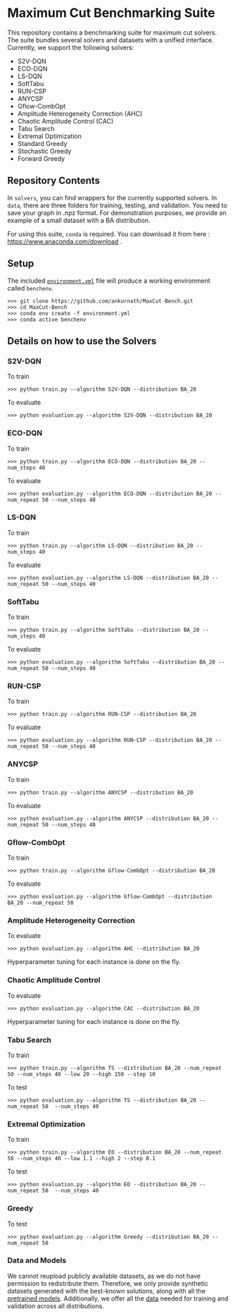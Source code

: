 # Maximum Cut Benchmarking Suite

This repository contains a benchmarking suite for maximum cut
solvers. The suite bundles several solvers and datasets with a unified
interface. Currently, we support the following solvers:

- S2V-DQN
- ECO-DQN
- LS-DQN
- SoftTabu
- RUN-CSP
- ANYCSP
- Gflow-CombOpt
- Amplitude Heterogeneity Correction (AHC)
- Chaotic Amplitude Control (CAC)
- Tabu Search
- Extremal Optimization
- Standard Greedy 
- Stochastic Greedy
- Forward Greedy


## Repository Contents

In `solvers`, you can find wrappers for the currently supported solvers. In `data`, there are three folders for training, testing, and validation. You need to save your graph in .npz format. For demonstration purposes, we provide an example of a small dataset with a BA distribution.

For using this suite, `conda` is required. You can download it from here : https://www.anaconda.com/download .

## Setup

The included [``environment.yml``](environment.yml) file will produce a working environment called ``benchenv``.

    >>> git clone https://github.com/ankurnath/MaxCut-Bench.git
    >>> cd MaxCut-Bench
    >>> conda env create -f environment.yml 
    >>> conda active benchenv



## Details on how to use the Solvers

### S2V-DQN

To train 

    >>> python train.py --algorithm S2V-DQN --distribution BA_20

To evaluate 

    >>> python evaluation.py --algorithm S2V-DQN --distribution BA_20


### ECO-DQN

To train 

    >>> python train.py --algorithm ECO-DQN --distribution BA_20 --num_steps 40

To evaluate 

    >>> python evaluation.py --algorithm ECO-DQN --distribution BA_20 --num_repeat 50 --num_steps 40


### LS-DQN

To train 

    >>> python train.py --algorithm LS-DQN --distribution BA_20 --num_steps 40

To evaluate 

    >>> python evaluation.py --algorithm LS-DQN --distribution BA_20 --num_repeat 50 --num_steps 40

### SoftTabu

To train 

    >>> python train.py --algorithm SoftTabu --distribution BA_20 --num_steps 40

To evaluate 

    >>> python evaluation.py --algorithm SoftTabu --distribution BA_20 --num_repeat 50 --num_steps 40



### RUN-CSP

To train 

    >>> python train.py --algorithm RUN-CSP --distribution BA_20 

To evaluate 

    >>> python evaluation.py --algorithm RUN-CSP --distribution BA_20 --num_repeat 50 --num_steps 40


### ANYCSP

To train 

    >>> python train.py --algorithm ANYCSP --distribution BA_20 

To evaluate 

    >>> python evaluation.py --algorithm ANYCSP --distribution BA_20 --num_repeat 50 --num_steps 40

### Gflow-CombOpt

To train 

    >>> python train.py --algorithm Gflow-CombOpt --distribution BA_20 

To evaluate 

    >>> python evaluation.py --algorithm Gflow-CombOpt --distribution BA_20 --num_repeat 50 


### Amplitude Heterogeneity Correction

To evaluate 

    >>> python evaluation.py --algorithm AHC --distribution BA_20 

Hyperparameter tuning for each instance is done on the fly.

### Chaotic Amplitude Control

To evaluate 

    >>> python evaluation.py --algorithm CAC --distribution BA_20 

Hyperparameter tuning for each instance is done on the fly.

### Tabu Search

To train

    >>> python train.py --algorithm TS --distribution BA_20 --num_repeat 50 --num_steps 40 --low 20 --high 150 --step 10

To test

    >>> python evaluation.py --algorithm TS --distribution BA_20 --num_repeat 50  --num_steps 40


### Extremal Optimization

To train

    >>> python train.py --algorithm EO --distribution BA_20 --num_repeat 50 --num_steps 40 --low 1.1 --high 2 --step 0.1

To test

    >>> python evaluation.py --algorithm EO --distribution BA_20 --num_repeat 50  --num_steps 40

### Greedy

To test

    >>> python evaluation.py --algorithm Greedy --distribution BA_20 --num_repeat 50  


### Data and Models

We cannot reupload publicly available datasets, as we do not have permission to redistribute them. Therefore, we only provide synthetic datasets generated with the best-known solutions, along with all the [pretrained models](https://drive.google.com/file/d/1gGoIQ1LhzomLS0hhzpAjnslVet4faZIo/view?usp=sharing). Additionally, we offer all the [data](https://drive.google.com/file/d/1LJ0kjavA9wIjnIpmkI38-wlf2C77p3dy/view?usp=sharing) needed for training and validation across all distributions.


